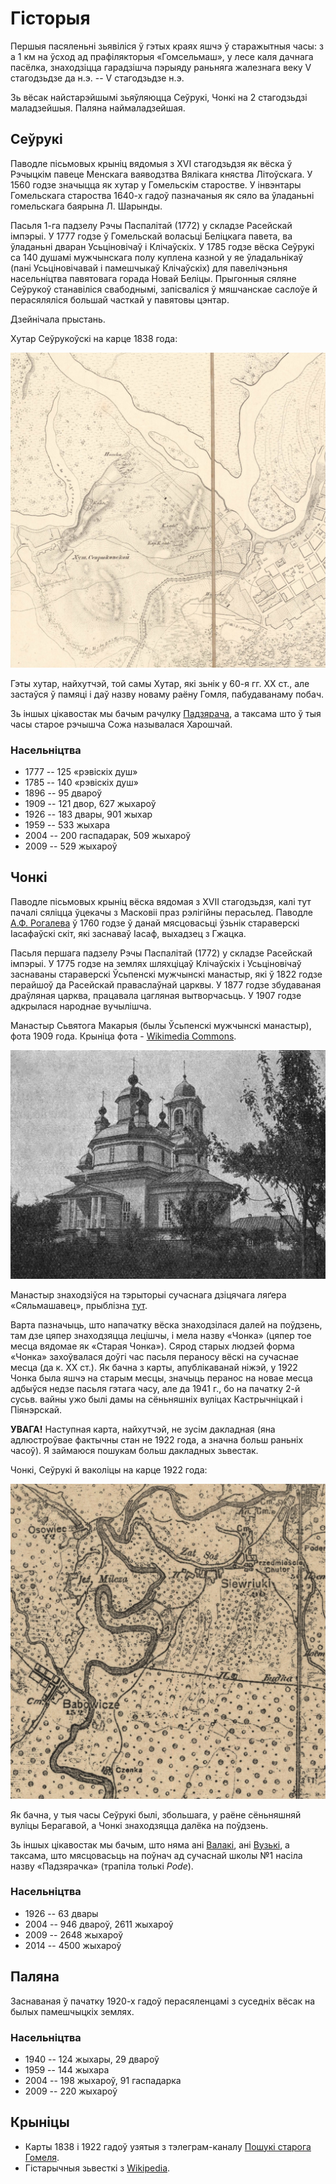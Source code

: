 # Гісторыя

Першыя пасяленьні зьявіліся ў гэтых краях яшчэ ў старажытныя часы: з а 1 км на
ўсход ад прафілякторыя «Гомсельмаш», у лесе каля дачнага пасёлка, знаходзіцца
гарадзішча пэрыяду раньняга жалезнага веку V стагодзьдзе да н.э. -- V
стагодзьдзе н.э.

Зь вёсак найстарэйшымі зьяўляюцца Сеўрукі, Чонкі на 2 стагодзьдзі маладзейшыя.
Паляна наймаладзейшая.

## Сеўрукі

Паводле пісьмовых крыніц вядомыя з XVI стагодзьдзя як вёска ў Рэчыцкім павеце
Менскага ваяводзтва Вялікага княства Літоўскага. У 1560 годзе значыцца як хутар
у Гомельскім старостве. У інвэнтары Гомельскага староства 1640-х гадоў
пазначаныя як сяло ва ўладаньні гомельскага баярына Л. Шарынды.

Пасьля 1-га падзелу Рэчы Паспалітай (1772) у складзе Расейскай імпэрыі. У 1777
годзе ў Гомельскай воласьці Беліцкага павета, ва ўладаньні дваран Усьціновічаў
і Клічаўскіх. У 1785 годзе вёска Сеўрукі са 140 душамі мужчынскага полу
куплена казной у яе ўладальнікаў (пані Усьціновічавай і памешчыкаў Клічаўскіх)
для павелічэньня насельніцтва павятовага горада Новай Беліцы. Прыгонныя сяляне
Сеўрукоў станавіліся свабоднымі, запісваліся ў мяшчанскае саслоўе й
перасяляліся большай часткай у павятовы цэнтар.

Дзейнічала прыстань.

Хутар Сеўрукоўскі на карце 1838 года:

![Хутар Сеўрукоўскі на карце 1838 года](img/map1838.jpg)

Гэты хутар, найхутчэй, той самы Хутар, які зьнік у 60-я гг. XX ст., але
застаўся ў памяці і даў назву новаму раёну Гомля, пабудаванаму побач.

Зь іншых цікавостак мы бачым рачулку [Падзярача](locations.html), а таксама што
ў тыя часы старое рэчышча Сожа называлася Харошчай.

### Насельніцтва
- 1777 -- 125 «рэвіскіх душ»
- 1785 -- 140 «рэвіскіх душ»
- 1896 -- 95 двароў
- 1909 -- 121 двор, 627 жыхароў
- 1926 -- 183 двары, 901 жыхар
- 1959 -- 533 жыхара
- 2004 -- 200 гаспадарак, 509 жыхароў
- 2009 -- 529 жыхароў

## Чонкі

Паводле пісьмовых крыніц вёска вядомая з XVII стагодзьдзя, калі тут пачалі
сяліцца ўцекачы з Масковіі праз рэлігійны перасьлед. Паводле [А.Ф.
Рогалева](books.html) ў 1760 годзе ў данай мясцовасьці ўзьнік стараверскі
Іасафаўскі скіт, які заснаваў Іасаф, выхадзец з Гжацка.

Пасьля першага падзелу Рэчы Паспалітай (1772) у складзе Расейскай імпэрыі. У
1775 годзе на землях шляхціцаў Клічаўскіх і Усьціновічаў заснаваны стараверскі
Ўсьпенскі мужчынскі манастыр, які ў 1822 годзе перайшоў да Расейскай
праваслаўнай царквы. У 1877 годзе збудаваная драўляная царква, працавала
цагляная вытворчасьць. У 1907 годзе адкрылася народнае вучылішча. 

Манастыр Сьвятога Макарыя (былы Ўсьпенскі мужчынскі манастыр), фота 1909 года.
Крыніца фота - [Wikimedia Commons](https://commons.wikimedia.org/wiki/File:Homiel,_%C4%8Conki._%D0%93%D0%BE%D0%BC%D0%B5%D0%BB%D1%8C,_%D0%A7%D0%BE%D0%BD%D0%BA%D1%96_%281909%29.jpg).

![Царква](img/czonki-manastyr.jpg)

Манастыр знаходзіўся на тэрыторыі сучаснага дзіцячага ляґера «Сяльмашавец», прыблізна [тут](https://www.openstreetmap.org/search?query=52.33856046402421%2C%2030.94945415453253#map=18/52.33867/30.95036).

Варта пазначыць, што напачатку вёска знаходзілася далей на поўдзень, там дзе
цяпер знаходзяцца лецішчы, і мела назву «Чонка» (цяпер тое месца вядомае як
«Старая Чонка»). Сярод старых людзей форма «Чонка» захоўвалася доўгі час пасьля
пераносу вёскі на сучаснае месца (да к. XX ст.). Як бачна з карты,
апублікаванай ніжэй, у 1922 Чонка была яшчэ на старым месцы, значыць перанос на
новае месца адбыўся недзе пасьля гэтага часу, але да 1941 г., бо на пачатку 2-й
сусьв. вайны ужо былі дамы на сёньняшніх вуліцах Кастрычніцкай і Піянэрскай.

**УВАГА!** Наступная карта, найхутчэй, не зусім дакладная (яна адлюстроўвае
фактычны стан не 1922 года, а значна больш раньніх часоў). Я займаюся пошукам
больш дакладных зьвестак.

Чонкі, Сеўрукі й ваколіцы на карце 1922 года:

![Чонкі, Сеўрукі й ваколіцы на карце 1922 года](img/map1922.jpg)

Як бачна, у тыя часы Сеўрукі былі, збольшага, у раёне сёньняшняй вуліцы
Берагавой, а Чонкі знаходзяцца далёка на поўдзень.

Зь іншых цікавостак мы бачым, што няма ані [Валакі](locations.html), ані
[Вузькі](locations.html), а таксама, што мясцовасьць на поўнач ад сучаснай школы
№1 насіла назву «Падзярачка» (трапіла толькі *Pode*).

### Насельніцтва

- 1926 -- 63 двары
- 2004 -- 946 двароў, 2611 жыхароў
- 2009 -- 2648 жыхароў
- 2014 -- 4500 жыхароў

## Паляна

Заснаваная ў пачатку 1920-х гадоў перасяленцамі з суседніх вёсак на былых
памешчыцкіх землях.

### Насельніцтва
- 1940 -- 124 жыхары, 29 двароў
- 1959 -- 144 жыхара
- 2004 -- 198 жыхароў, 91 гаспадарка
- 2009 -- 220 жыхароў

## Крыніцы

- Карты 1838 і 1922 гадоў узятыя з тэлеграм-каналу [Пошукі старога Гомеля](https://t.me/stary_homel).
- Гістарычныя зьвесткі з [Wikipedia](https://wikipedia.org).
